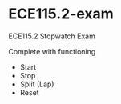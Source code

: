 # ECE115.2-exam

ECE115.2 Stopwatch Exam


Complete with functioning

- Start
- Stop
- Split (Lap)
- Reset
